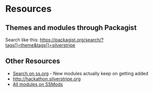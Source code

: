 # Resources

## Themes and modules through Packagist

Search like this: <https://packagist.org/search/?tags[]=theme&tags[]=silverstripe>


## Other Resources


* [Search on ss.org](http://www.silverstripe.org/modules/?KeyWordSearch=&SupportLevelField%5BSilverStripe%5D=SilverStripe&SupportLevelField%5BCommunity%5D=Community&SSversionsField=3.0.0&sort=name) - New modules actually keep on getting added
* <http://hackathon.silverstripe.org>
* [All modules on SSMods](http://www.ssmods.com/developers/all-silverstripe-modules/) 
